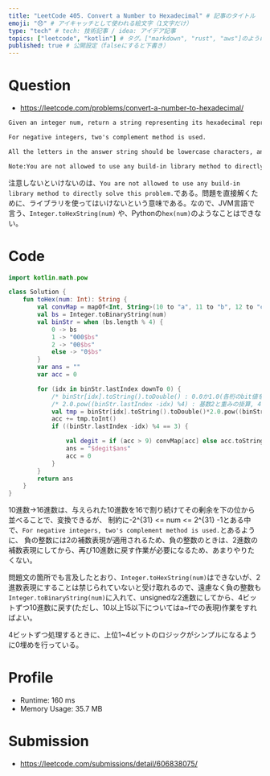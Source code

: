 ```yaml
---
title: "LeetCode 405. Convert a Number to Hexadecimal" # 記事のタイトル
emoji: "😞" # アイキャッチとして使われる絵文字（1文字だけ）
type: "tech" # tech: 技術記事 / idea: アイデア記事
topics: ["leetcode", "kotlin"] # タグ。["markdown", "rust", "aws"]のように指定する
published: true # 公開設定（falseにすると下書き）
---
```


# Question

- https://leetcode.com/problems/convert-a-number-to-hexadecimal/

~~~txt
Given an integer num, return a string representing its hexadecimal representation.

For negative integers, two's complement method is used.

All the letters in the answer string should be lowercase characters, and there should not be any leading zeros in the answer except for the zero itself.

Note:You are not allowed to use any build-in library method to directly solve this problem.
~~~

注意しないといけないのは、`You are not allowed to use any build-in library method to directly solve this problem.`である。問題を直接解くために、ライブラリを使ってはいけないという意味である。なので、JVM言語で言う、`Integer.toHexString(num)`
や、Pythonの`hex(num)`のようなことはできない。


# Code

~~~kotlin
import kotlin.math.pow

class Solution {
    fun toHex(num: Int): String {
        val convMap = mapOf<Int, String>(10 to "a", 11 to "b", 12 to "c", 13 to "d", 14 to "e", 15 to "f")
        val bs = Integer.toBinaryString(num) 
        val binStr = when (bs.length % 4) {
            0 -> bs
            1 -> "000$bs"
            2 -> "00$bs"
            else -> "0$bs"
        }
        var ans = ""
        var acc = 0

        for (idx in binStr.lastIndex downTo 0) {
            /* binStr[idx].toString().toDouble() : 0.0か1.0(各桁のbit値を計算のためにDoubleに変換) */
            /* 2.0.pow((binStr.lastIndex -idx) %4) : 基数2と重みの掛算, 4ビットずつ処理をするためlastIndexからの距離と4の剰余で重みが出せる */
            val tmp = binStr[idx].toString().toDouble()*2.0.pow((binStr.lastIndex -idx) %4)
            acc += tmp.toInt()
            if ((binStr.lastIndex -idx) %4 == 3) {

                val degit = if (acc > 9) convMap[acc] else acc.toString()
                ans = "$degit$ans"
                acc = 0
            }
        }
        return ans
    }
}
~~~

10進数->16進数は、与えられた10進数を16で割り続けてその剰余を下の位から並べることで、変換できるが、
制約に-2^{31} <= num <= 2^{31} -1とある中で、`For negative integers, two's complement method is used.`とあるように、
負の整数には2の補数表現が適用されるため、負の整数のときは、2進数の補数表現にしてから、再び10進数に戻す作業が必要になるため、あまりやりたくない。

問題文の箇所でも言及したとおり、`Integer.toHexString(num)`はできないが、2進数表現にすることは禁じられていないと受け取れるので、遠慮なく負の整数も`Integer.toBinaryString(num)`に入れて、unsignedな2進数にしてから、4ビットずつ10進数に戻す(ただし、10以上15以下についてはa~fでの表現)作業をすればよい。

4ビットずつ処理するときに、上位1~4ビットのロジックがシンプルになるように0埋めを行っている。

# Profile
- Runtime: 160 ms
- Memory Usage: 35.7 MB

# Submission

- https://leetcode.com/submissions/detail/606838075/
